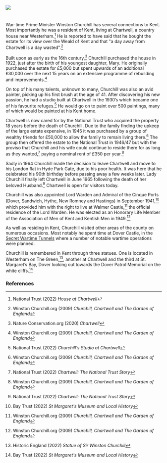 <a href="https://juncture-digital.org"><img src="https://juncture-digital.org/images/ve-button.png"></a>

<param ve-config title="Sir Winston Churchill (1874-1965)" author="Michelle Whitham" layout="vtl" banner="https://upload.wikimedia.org/wikipedia/commons/1/1d/Chartwell_and_Surrounding_Land.jpg">

<param ve-entity eid="Q1067909" aliases="Chartwell">
<param ve-entity eid="Q2321393" aliases="Westerham">
<param ve-entity eid="Q748895" aliases="Cinque Ports">
<param ve-entity eid="Q2543161" aliases="Walmer Castle">


#

War-time Prime Minister Winston Churchill has several connections to Kent.  Most importantly he was a resident of Kent, living at Chartwell, a country house near Westerham.[^ref1]  He is reported to have said that he bought the estate for its view over the Weald of Kent and that "a day away from Chartwell is a day wasted".[^ref2]
<param ve-image url="https://upload.wikimedia.org/wikipedia/commons/1/18/Churchill_waves_to_crowds.jpg" label="Winston Churchill waving to crowds" attribution="W.wolny, Public domain, via Wikimedia Commons">

Built upon as early as the 16th century,[^ref3] Churchill purchased the house in 1922, just after the birth of his youngest daughter, Mary. He originally purchased the estate for £5,000 but spent upwards of an additional £30,000 over the next 15 years on an extensive programme of rebuilding and improvements.[^ref4]
<param ve-image url="https://upload.wikimedia.org/wikipedia/commons/0/03/Chartwell_House%2C_rear.JPG" label="Rear of Chartwell" attribution="Gaius Cornelius via Wikimedia Commons" license="CC BY-SA 3.0">

On top of his many talents, unknown to many, Churchill was also an avid painter, picking up his first brush at the age of 41.  After discovering his new passion, he had a studio built at Chartwell in the 1930’s which became one of his favourite refuges.[^ref5]  He would go on to paint over 500 paintings, many of which would be painted at his Kent home.
<param ve-image url="https://upload.wikimedia.org/wikipedia/commons/e/ef/Entrance_to_Churchill%27s_Garden_Studio_at_Chartwell_-_geograph.org.uk_-_1421616.jpg" label="Entrance to Churchill's studio at Chartwell" attribution="PAUL FARMER">

Chartwell is now cared for by the National Trust who acquired the property 18 years before the death of Churchill.  Due to the family finding the upkeep of the large estate expensive, in 1945 it was purchased by a group of wealthy friends for £50,000 to allow the family to remain living there.[^ref6]  The group then offered the estate to the National Trust in 1946/47 but with the proviso that Churchill and his wife could continue to reside there for as long as they wanted,[^ref7] paying a nominal rent of £350 per year.[^ref8]
<param ve-image url="https://upload.wikimedia.org/wikipedia/commons/c/cf/Plaque_on_wall_at_Chartwell_-_geograph.org.uk_-_1421613.jpg" label="Plaque on wall at Chartwell" attribution="Paul Farmer" license="CC BY-SA 2.0">

Sadly in 1964 Churchill made the decision to leave Chartwell and move to his London flat in Hyde Park Gate, due to his poor health.  It was here that he celebrated his 90th birthday before passing away a few weeks later.  Lady Churchill finally left Chartwell in June 1965 following the death of her beloved Husband.[^ref9]  Chartwell is open for visitors today.
<param ve-image url="https://upload.wikimedia.org/wikipedia/commons/a/ab/Tea_at_Chartwell.jpg" label="Tea at Chartwell" attribution="Unknown photographer, Public domain, via Wikimedia Commons">

Churchill was also appointed Lord Warden and Admiral of the Cinque Ports (Dover, Sandwich, Hythe, New Romney and Hastings) in September 1941,[^ref10] which provided him with the right to live at Walmer Castle,[^ref11] the official residence of the Lord Warden.  He was elected as an Honorary Life Member of the Association of Men of Kent and Kentish Men in 1949.[^ref12]
<param ve-image url="https://upload.wikimedia.org/wikipedia/commons/1/16/Standard_of_the_Lord_Warden_of_the_Cinque_Ports_RMG_L0123.tiff" label="Standard of the Lord Warden of the Cinque Ports" attribution="John Edgington, Public domain, via Wikimedia Commons">

As well as residing in Kent, Churchill visited other areas of the county on numerous occasions. Most notably he spent time at Dover Castle, in the [Secret Wartime Tunnels](/20c/20c-secret-tunnels) where a number of notable wartime operations were planned.
<param ve-image url="https://upload.wikimedia.org/wikipedia/commons/d/d9/Winston_Churchill_studies_after_action_reports_with_Vice_Admiral_Sir_Bertram_Ramsay%2C_Flag_Officer_Comanding_Dover%2C_28_August_1940._H3508.jpg" label="Churchill and Vice Admiral Sir Bertram Ramsay at the Secret Wartime Tunnels at Dover Castle" attribution="War Office official photographer, Horton (Capt), Public domain, via Wikimedia Commons">
<param ve-image url="https://upload.wikimedia.org/wikipedia/commons/7/7b/War_Office_Second_World_War_Official_Collection_H3509.jpg" label="Winston Churchill at Dover Castle Secret Wartime Tunnels" attribution="War Office official photographer, Horton (Capt), Public domain, via Wikimedia Commons">

Churchill is remembered in Kent through three statues. One is located in Westerham on The Green,[^ref13], another at Chartwell and the third at St. Margaret’s Bay, Dover looking out towards the Dover Patrol Memorial on the white cliffs.[^ref14]
<param ve-image url="https://stor.artstor.org/stor/9120880e-e4bc-4374-9a8e-a552e6f8d549" label="Churchill Statue in Westerham" attribution="Martin Crowther">
<param ve-image url="https://upload.wikimedia.org/wikipedia/commons/1/1b/Chartwell%2C_Churchills%27_statue.jpg" label="Statue of Winston and Clementine Churchill at Chartwell" attribution="Gaius Cornelius, via Wikimedia Commons" license="CC BY-SA 3.0"> 

### References 

[^ref1]: National Trust (2022) _House at Chartwell_
[^ref2]: Winston Churchill.org (2009) _Churchill, Chartwell and The Garden of England_
[^ref3]: Nature Conservation.org (2020) _Chartwell_
[^ref4]: Winston Churchill.org (2009) _Churchill, Chartwell and The Garden of England_
[^ref5]: National Trust (2022) _Churchill's Studio at Chartwell_
[^ref6]: Winston Churchill.org (2009) _Churchill, Chartwell and The Garden of England_
[^ref7]: National Trust (2022) _Chartwell: The National Trust Story_
[^ref8]: Winston Churchill.org (2009) _Churchill, Chartwell and The Garden of England_
[^ref9]: National Trust (2022) _Chartwell: The National Trust Story_
[^ref10]: Bay Trust (2022) _St Margaret's Museum and Local History_
[^ref11]: Winston Churchill.org (2009) _Churchill, Chartwell and The Garden of England_
[^ref12]: Winston Churchill.org (2009) _Churchill, Chartwell and The Garden of England_
[^ref13]: Historic England (2022) _Statue of Sir Winston Churchill_
[^ref14]: Bay Trust (2022) _St Margaret's Museum and Local History_
